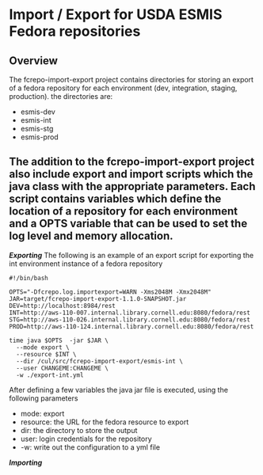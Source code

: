 Import / Export for USDA ESMIS Fedora repositories
=========================

Overview
-----------------------------------------------------------------------------------------------------
The fcrepo-import-export project contains directories for storing an export of a fedora repository for
each environment (dev, integration, staging, production).  the directories are:
* esmis-dev
* esmis-int
* esmis-stg
* esmis-prod

The addition to the fcrepo-import-export project also include export and import scripts which the java
class with the appropriate parameters.  Each script contains variables which define the location of 
a repository for each environment and a OPTS variable that can be used to set the log level and memory
allocation.
-----------------------------------------------------------------------------------------------------

**_Exporting_**
The following is an example of an export script for exporting the int environment instance of a fedora
repository
```
#!/bin/bash

OPTS="-Dfcrepo.log.importexport=WARN -Xms2048M -Xmx2048M"
JAR=target/fcrepo-import-export-1.1.0-SNAPSHOT.jar
DEV=http://localhost:8984/rest
INT=http://aws-110-007.internal.library.cornell.edu:8080/fedora/rest
STG=http://aws-110-026.internal.library.cornell.edu:8080/fedora/rest
PROD=http://aws-110-124.internal.library.cornell.edu:8080/fedora/rest

time java $OPTS  -jar $JAR \
  --mode export \
  --resource $INT \
  --dir /cul/src/fcrepo-import-export/esmis-int \
  --user CHANGEME:CHANGEME \
  -w ./export-int.yml
```
After defining a few variables the java jar file is executed, using the following parameters
* mode: export
* resource: the URL for the fedora resource to export
* dir: the directory to store the output
* user:  login credentials for the repository
* -w: write out the configuration to a yml file

**_Importing_**

